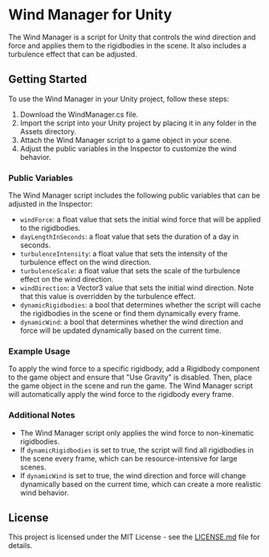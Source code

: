 # Wind Manager for Unity

The Wind Manager is a script for Unity that controls the wind direction and force and applies them to the rigidbodies in the scene. It also includes a turbulence effect that can be adjusted.

## Getting Started

To use the Wind Manager in your Unity project, follow these steps:

1. Download the WindManager.cs file.
2. Import the script into your Unity project by placing it in any folder in the Assets directory.
3. Attach the Wind Manager script to a game object in your scene.
4. Adjust the public variables in the Inspector to customize the wind behavior.

### Public Variables

The Wind Manager script includes the following public variables that can be adjusted in the Inspector:

- `windForce`: a float value that sets the initial wind force that will be applied to the rigidbodies.
- `dayLengthInSeconds`: a float value that sets the duration of a day in seconds.
- `turbulenceIntensity`: a float value that sets the intensity of the turbulence effect on the wind direction.
- `turbulenceScale`: a float value that sets the scale of the turbulence effect on the wind direction.
- `windDirection`: a Vector3 value that sets the initial wind direction. Note that this value is overridden by the turbulence effect.
- `dynamicRigidbodies`: a bool that determines whether the script will cache the rigidbodies in the scene or find them dynamically every frame.
- `dynamicWind`: a bool that determines whether the wind direction and force will be updated dynamically based on the current time.

### Example Usage

To apply the wind force to a specific rigidbody, add a Rigidbody component to the game object and ensure that "Use Gravity" is disabled. Then, place the game object in the scene and run the game. The Wind Manager script will automatically apply the wind force to the rigidbody every frame.

### Additional Notes

- The Wind Manager script only applies the wind force to non-kinematic rigidbodies.
- If `dynamicRigidbodies` is set to true, the script will find all rigidbodies in the scene every frame, which can be resource-intensive for large scenes.
- If `dynamicWind` is set to true, the wind direction and force will change dynamically based on the current time, which can create a more realistic wind behavior.

## License

This project is licensed under the MIT License - see the [LICENSE.md](LICENSE.md) file for details.
